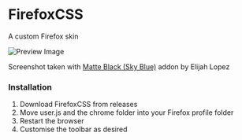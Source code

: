 # FirefoxCSS
A custom Firefox skin

![Preview Image](/Preview/Showcas.jpg)

Screenshot taken with [Matte Black (Sky Blue)](https://addons.mozilla.org/en-GB/firefox/addon/matte-black-sky-blue/) addon by Elijah Lopez

### Installation
1. Download FirefoxCSS from releases
2. Move user.js and the chrome folder into your Firefox profile folder
3. Restart the browser
4. Customise the toolbar as desired
